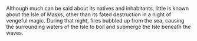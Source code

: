 Although much can be said about its natives and inhabitants, little is known about the Isle of Masks, other than its fated destruction in a night of vengeful magic. During that night, fires bubbled up from the sea, causing the surrounding waters of the Isle to boil and submerge the Isle beneath the waves.